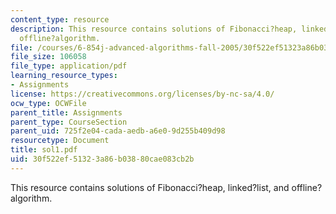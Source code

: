 ```yaml
---
content_type: resource
description: This resource contains solutions of Fibonacci?heap, linked?list, and
  offline?algorithm.
file: /courses/6-854j-advanced-algorithms-fall-2005/30f522ef51323a86b03880cae083cb2b_sol1.pdf
file_size: 106058
file_type: application/pdf
learning_resource_types:
- Assignments
license: https://creativecommons.org/licenses/by-nc-sa/4.0/
ocw_type: OCWFile
parent_title: Assignments
parent_type: CourseSection
parent_uid: 725f2e04-cada-aedb-a6e0-9d255b409d98
resourcetype: Document
title: sol1.pdf
uid: 30f522ef-5132-3a86-b038-80cae083cb2b
---
```

This resource contains solutions of Fibonacci?heap, linked?list, and offline?algorithm.